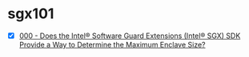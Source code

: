 # sgx101


- [x] [000 - Does the Intel® Software Guard Extensions (Intel® SGX) SDK Provide a Way to Determine the Maximum Enclave Size?](https://www.intel.com/content/www/us/en/support/articles/000089548/software/intel-security-products.html)

